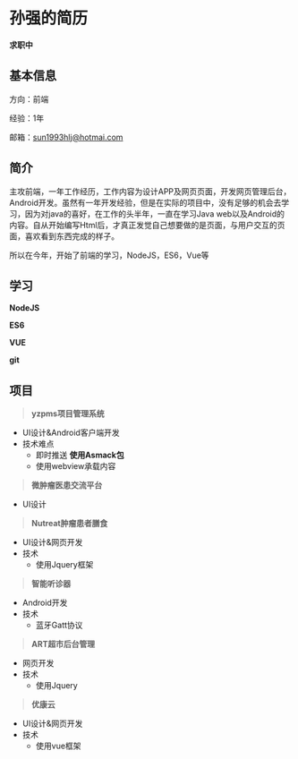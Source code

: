 # 孙强的简历

**求职中**

## 基本信息

方向：前端

经验：1年

邮箱：<sun1993hlj@hotmai.com>

## 简介
主攻前端，一年工作经历，工作内容为设计APP及网页页面，开发网页管理后台，Android开发。虽然有一年开发经验，但是在实际的项目中，没有足够的机会去学习，因为对java的喜好，在工作的头半年，一直在学习Java web以及Android的内容。自从开始编写Html后，才真正发觉自己想要做的是页面，与用户交互的页面，喜欢看到东西完成的样子。

所以在今年，开始了前端的学习，NodeJS，ES6，Vue等


## 学习
**NodeJS**

**ES6**

**VUE**

**git**


## 项目
> **yzpms项目管理系统**
- UI设计&Android客户端开发
- 技术难点
  - 即时推送 **使用Asmack包**
  - 使用webview承载内容

> **微肿瘤医患交流平台**
- UI设计

> **Nutreat肿瘤患者膳食**
- UI设计&网页开发
- 技术
  - 使用Jquery框架

> **智能听诊器**
- Android开发
- 技术
  - 蓝牙Gatt协议

> **ART超市后台管理**
- 网页开发
- 技术
  - 使用Jquery

> **优康云**
- UI设计&网页开发
- 技术
  - 使用vue框架
